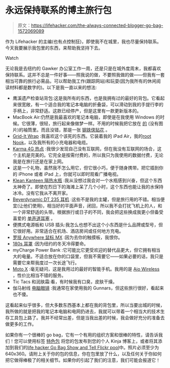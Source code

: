 # 永远保持联系的博主旅行包

> 原文：<https://lifehacker.com/the-always-connected-blogger-go-bag-1572069089>

作为 Lifehacker 的主编(也有点控制狂)，即使我不在城里，我也尽量保持联系。今天我要展示我包里的东西，来帮助我坚持下去。

Watch

无论我是去纽约的 Gawker 办公室工作一周，还是只是在城外度周末，我都喜欢保持联系。这并不总是一件好事——照我说的做，不要照我做的做——但我有一套相当可靠的旅行必需品，可以帮助我工作(跟踪网站)和玩耍(因为我所有的休闲阅读材料都是数字的)。以下是我一直以来的想法:

*   鹰溪遗产检查站背包:这是我所有的东西，也是我拥有过的最好的背包。它看起来很宽敞，有一个适合我的笔记本电脑的折叠袋，可以滑动到我的手提行李的手柄上，非常舒适。这款已经停产，但是这里有一款更新版本的。
*   MacBook Air:仍然是我最喜欢的笔记本电脑，即使是在我使用 Windows 的时候。它很薄，很轻，旅行起来像做梦一样。不用的时候我把它放在 [的](http://www.amazon.com/Incipio-MacBook-13-inch-Slim-Sleeve/dp/B00169PFSQ?asc_campaign=InlineText&asc_refurl=https://lifehacker.com/the-always-connected-blogger-go-bag-1572069089&asc_source=&tag=kinjalifehackerlink-20) (没有图片)的袖筒里。而且没错，那是一张 [钢铁侠贴花](http://www.amazon.com/Chest-MacBook-Vinyl-Sticker-Available/dp/B00HQTBT0I?asc_campaign=InlineText&asc_refurl=https://lifehacker.com/the-always-connected-blogger-go-bag-1572069089&asc_source=&tag=kinjalifehackerlink-20) 。
*   [Grid-It Wrap](http://www.amazon.com/Cocoon-Innovations-GRID-IT-10-Inch-CPG36BK/dp/B005LIF81C?asc_campaign=InlineText&asc_refurl=https://lifehacker.com/the-always-connected-blogger-go-bag-1572069089&asc_source=&tag=kinjalifehackerlink-20) :我喜欢这个该死的东西。它装着我的 iPad Air，我的[root Nook](http://lifehacker.com/turn-your-rooted-nook-into-the-ultimate-ereader-with-th-5926798)，以及我所有的小充电器和电缆。
*   [Karma 4G 热点](http://www.amazon.com/Karma-Pay-As-You-Go-Wi-Fi-Hotspot-expires/dp/B00B7LTTV2?asc_campaign=InlineText&asc_refurl=https://lifehacker.com/the-always-connected-blogger-go-bag-1572069089&asc_source=&tag=kinjalifehackerlink-20) :我很少发现自己没有互联网，但在我没有互联网的场合，这个主机是完美的。它完全是按需付费的，所以我只为我使用的数据付费，无论我是在旅行还是在家上网。
*   这是一个礼物，虽然我不怎么用它，但它很小巧，便于随身携带。把它插到你的 iPhone 或者 iPad 上，你就可以即时观看广播电视。
*   [Klean Kanteen 隔热水瓶](http://www.amazon.com/dp/B00JDP6ZG6?asc_campaign=InlineText&asc_refurl=https://lifehacker.com/the-always-connected-blogger-go-bag-1572069089&asc_source=&tag=kinjalifehackerlink-20) :我从没想过我会对一个水瓶感到兴奋，但这个东西太神奇了。即使在烈日下的海滩上呆了几个小时，这个东西也能让我的水保持冰冷。没有它我从不离开家。
*   [Beyerdynamic DT 235 耳机](http://www.amazon.com/gp/product/B00198BY48?asc_campaign=InlineText&asc_refurl=https://lifehacker.com/the-always-connected-blogger-go-bag-1572069089&asc_source=&tag=kinjalifehackerlink-20) :这些不是我的主罐，但是旅行用的不错。相当便宜(让他们使用)，相当好的平面声音，闭回，所以我不会打扰飞机上的人，和一个非常舒适的头带。根据旅行或日子的不同，我会把这些换成我更小但备受喜爱的 [单声道耳塞](http://www.amazon.com/Monoprice-109927-Enhanced-Isolating-Earphones/dp/B00B8QCMHY?asc_campaign=InlineText&asc_refurl=https://lifehacker.com/the-always-connected-blogger-go-bag-1572069089&asc_source=&tag=kinjalifehackerlink-20) 。
*   便携式电源板和 USB 插头:我怎么也想不出这个小东西是什么品牌或型号，但它很好用。非常适合在机场、酒店房间或任何地方充电。
*   [罗技 Anywhere 鼠标 MX](http://www.amazon.com/Logitech-Wireless-Anywhere-Mouse-Mac/dp/B007PJ4Q4A?asc_campaign=InlineText&asc_refurl=https://lifehacker.com/the-always-connected-blogger-go-bag-1572069089&asc_source=&tag=kinjalifehackerlink-20) :因为去你的触摸板，我恨你。
*   [180s 耳罩](http://www.amazon.com/180s-Mens-Chesterfield-Metal-Size/dp/B007EKQ7SI?asc_campaign=InlineText&asc_refurl=https://lifehacker.com/the-always-connected-blogger-go-bag-1572069089&asc_source=&tag=kinjalifehackerlink-20) :因为纽约的冬天冷得要命。
*   myCharge Power Bank :它可能比它更受欢迎的替代品更大，但它拥有相当大的电量。不适合放在你的口袋里，但我不需要它——如果必要的话，我只是需要它来帮我度过一次长途飞行。
*   [Moto X](http://motomaker.com/) :毫无疑问，这是我用过的最好的智能手机。我用的是 [Aio Wireless](https://www.aiowireless.com/) ，性价比相当不错的服务。
*   Tic Tacs 和润肤霜:看，有时候我有口臭，皮肤干燥。
*   伽马射线 [电脑眼镜](http://lifehacker.com/gamma-ray-computer-glasses-are-a-cheap-alternative-to-g-1532799273) :我通常在家使用我的 Gunnars，但这些旅行很好，看起来也不傻。

这看起来似乎很多，但大多数东西基本上都在我的背包里，所以当要出城的时候，我所做的就是把我的笔记本电脑和电网扔进去，我就可以带着一个相当大的技术生存工具包上路了。我并不经常出差，但是当我出差的时候，我会做好充分的准备去做更多的工作。

如果你有一个很棒的 go bag，它有一个有用的组织方案和很棒的特性，请告诉我们！您可以使用标签 [特色包](http://kinja.com/tag/featured-bag) 将您的包发布到您的个人 Kinja 博客上，或者将其添加到我们的[life hacker Go Bag Show and Tell Flickr pool](http://www.flickr.com/groups/2301352@N21)中。照片必须至少为 640x360。请附上关于你的包的信息，你在包里放了什么，以及任何关于你如何把它做得棒极了的相关细节。如果你的引起了我们的注意，我们可能会报道它！